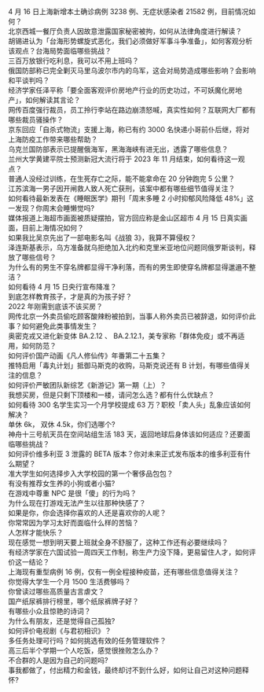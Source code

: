 4 月 16 日上海新增本土确诊病例 3238 例、无症状感染者 21582 例，目前情况如何？  
北京西城一餐厅负责人因故意泄露国家秘密被拘，如何从法律角度进行解读？  
胡锡进认为「台海形势螺旋式恶化，我们必须做好军事斗争准备」，如何客观分析该观点？台海局势面临哪些挑战？  
三百万放银行吃利息，我可以不用上班吗？  
俄国防部称已完全剿灭马里乌波尔市内的乌军，这会对局势造成哪些影响？会影响和平谈判吗？  
经济学家任泽平称「要全面客观评价房地产行业的历史功过，不可妖魔化房地产」，如何解读其言论？  
网传百度强行裁员，员工拎行李站在路边崩溃怒喊，真实性如何？互联网大厂都有哪些裁员骚操作？  
京东回应「自杀式物流」支援上海，称已有约 3000 名快递小哥前仆后继，将对上海防疫工作带来哪些帮助？  
乌克兰国防部表示已提醒俄海军，黑海海峡有进无出，透露了哪些信息？  
兰州大学黄建平院士预测新冠大流行将于 2023 年 11 月结束，如何看待这一观点？  
普通人没经过训练，在生死存亡之际，能不能拿命在 20 分钟跑完 5 公里？  
江苏滨海一男子因开闸救人致人死亡获刑，该案中都有哪些细节值得关注？  
如何看待最新发表在《睡眠医学》期刊「周末多睡 2 小时抑郁风险降低 48%」这一发现？你周末会睡懒觉吗?  
媒体报道上海超市画面被质疑摆拍，官方回应称是金山区超市 4 月 15 日真实画面，目前上海情况如何？  
如果我比吴京先出了一部电影名叫《战狼 3》，我算不算侵权？  
泽连斯基表示，乌方准备就乌拒绝加入北约和克里米亚地位问题同俄罗斯谈判，释放了哪些信号？  
为什么有的男生不穿名牌都显得干净利落，而有的男生即使穿名牌都显得邋遢不整洁？  
如何看待 4 月 15 日央行宣布降准？  
到底怎样教育孩子，才是真的为孩子好？  
2022 年刚需到底该不该买房？  
网传北京一外卖员偷吃顾客酸辣粉被拍到，当事人称外卖员已被辞退，如何评价此事？如何避免此类事情发生？  
奥密克戎又进化新变体 BA.2.12 、 BA.2.12.1，美专家称「群体免疫」或不再适用，如何防范？  
如何评价国产动画《凡人修仙传》年番第二十五集？  
推特启用「毒丸计划」抵御马斯克的收购，马斯克说还有 B 计划，有哪些值得关注的信息？  
如何评价严敏团队新综艺《新游记》第一期（上）？  
我想买房，但是只剩下顶楼和一楼，请问怎么选？都有什么优缺点？  
如何看待 300 名学生实习一个月学校提成 63 万？职校「卖人头」乱象应该如何解决？  
单休 6k， 双休 4.5k，你们选哪个?  
神舟十三号航天员在空间站组生活 183 天，返回地球后身体该如何适应？还要面临哪些挑战？  
如何评价维多利亚 3 泄露的 BETA 版本？你对未来正式发布版本的维多利亚有什么期望？  
准大学生如何选择步入大学校园的第一个奢侈品包包？  
有没有推荐女生养的小狗或者小猫?  
在游戏中尊重 NPC 是很「傻」的行为吗？  
为什么现在打游戏无法产生以往那种快感了？  
如果是你，你会选择你喜欢的人还是喜欢你的人呢？  
你常常因为学习太好而面临什么样的苦恼？  
人怎样才能快乐？  
现在感觉一想到明天要上班就全身不舒服了，这种工作还有必要继续吗？  
有经济学家在六国试验一周四天工作制，称生产力没下降，更易留住人才，如何评价这一结论？  
上海现有重型病例 16 例，仅有一例全程接种疫苗，还有哪些信息值得关注？  
你觉得大学生一个月 1500 生活费够吗？  
你曾读过哪些高质量古言虐文？  
国产纸尿裤排行榜里，哪个纸尿裤牌子好？  
有哪些小众且惊艳的诗词？  
为什么有朋友，还是觉得自己孤独?  
如何评价电视剧《与君初相识》？  
多任务处理可行吗？如何挑选有效的任务管理软件？  
高三后半个学期一个人吃饭，感觉很挫败怎么办？  
不合群的人是因为自己的问题吗?  
事我都做了，付出精力和金钱，最终却讨不到什么好，如何让自己对这种问题释怀?  

